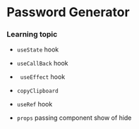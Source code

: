 # Password Generator

### Learning topic

- `useState` hook
- `useCallBack` hook
- ` useEffect` hook

- `copyClipboard`

- `useRef` hook
- `props` passing component show of hide
